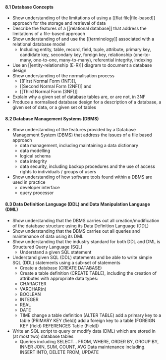 #### 8.1 Database Concepts
- Show understanding of the limitations of using a [[flat file|file-based]] approach for the storage and retrieval of data 
- Describe the features of a [[relational database]] that address the limitations of a file-based approach
- Show understanding of and use the [[terminology]] associated with a relational database model
	- Including entity, table, record, field, tuple, attribute, primary key, candidate key, secondary key, foreign key, relationship (one-to-many, one-to-one, many-to-many), referential integrity, indexing 
- Use an [[entity-relationship (E-R)]] diagram to document a database design
- Show understanding of the normalisation process 
	- [[First Normal Form (1NF)]], 
	- [[Second Normal Form (2NF)]] and 
	- [[Third Normal Form (3NF)]]
- Explain why a given set of database tables are, or are not, in 3NF 
- Produce a normalised database design for a description of a database, a given set of data, or a given set of tables

#### 8.2 Database Management Systems (DBMS)

- Show understanding of the features provided by a Database Management System (DBMS) that address the issues of a file based approach
	- data management, including maintaining a data dictionary 
	- data modelling 
	- logical schema 
	- data integrity 
	- data security, including backup procedures and the use of access rights to individuals / groups of users
- Show understanding of how software tools found within a DBMS are used in practice
	- developer interface 
	- query processor

#### 8.3 Data Definition Language (DDL) and Data Manipulation Language (DML)
- Show understanding that the DBMS carries out all creation/modification of the database structure using its Data Definition Language (DDL)
- Show understanding that the DBMS carries out all queries and maintenance of data using its DML
- Show understanding that the industry standard for both DDL and DML is Structured Query Language (SQL)
	- Understand a given SQL statement
- Understand given SQL (DDL) statements and be able to write simple SQL (DDL) statements using a sub-set of statements
	- Create a database (CREATE DATABASE) 
	- Create a table definition (CREATE TABLE), including the creation of attributes with appropriate data types:
	- CHARACTER 
	- VARCHAR(n) 
	- BOOLEAN 
	- INTEGER 
	- REAL 
	- DATE 
	- TIME change a table definition (ALTER TABLE) add a primary key to a table (PRIMARY KEY (field)) add a foreign key to a table (FOREIGN KEY (field) REFERENCES Table (Field))
- Write an SQL script to query or modify data (DML) which are stored in (at most two) database tables
	- Queries including SELECT... FROM, WHERE, ORDER BY, GROUP BY, INNER JOIN, SUM, COUNT, AVG Data maintenance including. INSERT INTO, DELETE FROM, UPDATE